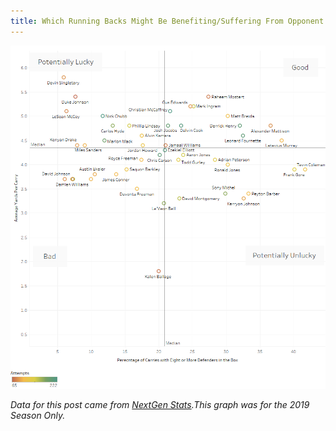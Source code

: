 ```yaml
---
title: Which Running Backs Might Be Benefiting/Suffering From Opponent Play Calling
---
```


![Running Backs](/img/RunningBacks/RunningBacks.png "Running Backs")

_Data for this post came from [NextGen Stats](https://nextgenstats.nfl.com/stats/rushing).This graph was for the 2019 Season Only._
